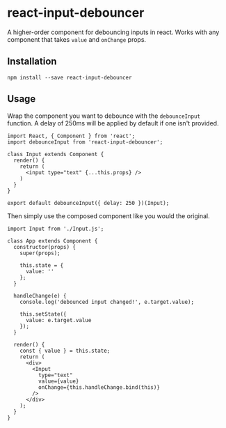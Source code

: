 # react-input-debouncer

A higher-order component for debouncing inputs in react. Works with any component that takes
`value` and `onChange` props.

## Installation

```
npm install --save react-input-debouncer
```

## Usage

Wrap the component you want to debounce with the `debounceInput` function. A delay of 250ms will be applied by default
if one isn't provided.

```
import React, { Component } from 'react';
import debounceInput from 'react-input-debouncer';

class Input extends Component {
  render() {
    return (
      <input type="text" {...this.props} />
    )
  }
}

export default debounceInput({ delay: 250 })(Input);
```

Then simply use the composed component like you would the original.

```
import Input from './Input.js';

class App extends Component {
  constructor(props) {
    super(props);

    this.state = {
      value: ''
    };
  }

  handleChange(e) {
    console.log('debounced input changed!', e.target.value);

    this.setState({
      value: e.target.value
    });
  }

  render() {
    const { value } = this.state;
    return (
      <div>
        <Input
          type="text"
          value={value}
          onChange={this.handleChange.bind(this)}
        />
      </div>
    );
  }
}
```
